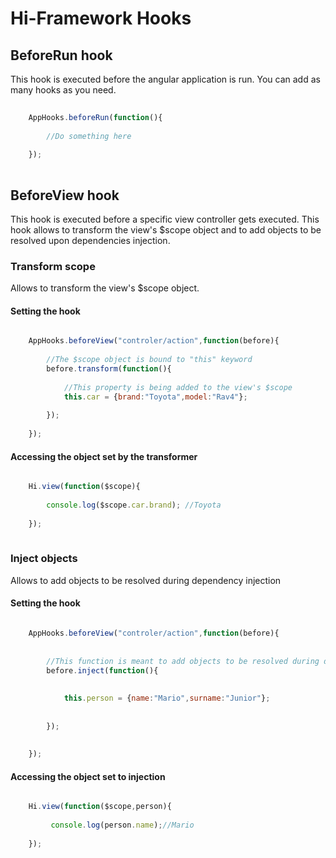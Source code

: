 # Hi-Framework Hooks
## BeforeRun hook
This hook is executed before the angular application is run. 
You can add as many hooks as you need. 
```javascript
    
    AppHooks.beforeRun(function(){
        
        //Do something here
    
    });
    
```

## BeforeView hook
This hook is executed before a specific view controller gets executed.
This hook allows to transform the view's $scope object and to add objects to
be resolved upon dependencies injection. 

### Transform scope
Allows to transform the view's $scope object. 
#### Setting the hook
```javascript

    AppHooks.beforeView("controler/action",function(before){
        
        //The $scope object is bound to "this" keyword
        before.transform(function(){
        
            //This property is being added to the view's $scope
            this.car = {brand:"Toyota",model:"Rav4"};
        
        });
    
    });
```
#### Accessing the object set by the transformer
```javascript

    Hi.view(function($scope){
    
        console.log($scope.car.brand); //Toyota
    
    });
    
```

### Inject objects
Allows to add objects to be resolved during dependency injection 

#### Setting the hook
```javascript

    AppHooks.beforeView("controler/action",function(before){
        
      
        //This function is meant to add objects to be resolved during dependency injection 
        before.inject(function(){
            
            
            this.person = {name:"Mario",surname:"Junior"};
           
        
        });
        
    
    });

```

#### Accessing the object set to injection
```javascript

    Hi.view(function($scope,person){
    
         console.log(person.name);//Mario
        
    });

```